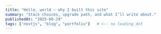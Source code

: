 ```yaml
---
title: "Hello, world — why I built this site"
summary: "Stack choices, upgrade path, and what I’ll write about."
publishedAt: "2025-08-29"
tags: ["nextjs", "blog", "portfolio"]   # <-- no leading dot
---
```


